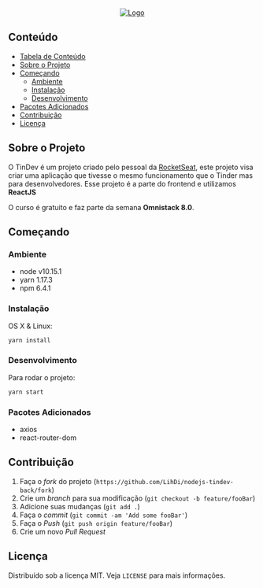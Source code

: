<br />
<p align="center">
  <a href="https://pt-br.reactjs.org/">
    <img src="https://cdn.iconscout.com/icon/free/png-256/react-3-1175109.png" alt="Logo">
  </a>
</p>

## Conteúdo

- [Tabela de Conteúdo](#conte%C3%BAdo)
- [Sobre o Projeto](#sobre-o-projeto)
- [Começando](#come%C3%A7ando)
  - [Ambiente](#ambiente)
  - [Instalação](#instala%C3%A7%C3%A3o)
  - [Desenvolvimento](#desenvolvimento)
- [Pacotes Adicionados](#pacotes-adicionados)
- [Contribuição](#contribui%C3%A7%C3%A3o)
- [Licença](#licen%C3%A7a)


## Sobre o Projeto

O TinDev é um projeto criado pelo pessoal da [RocketSeat](https://rocketseat.com.br/), este projeto visa criar uma aplicação que tivesse o mesmo funcionamento que o Tinder mas para desenvolvedores. 
Esse projeto é a parte do frontend e utilizamos **ReactJS**

O curso é gratuito e faz parte da semana **Omnistack 8.0**. 

## Começando

### Ambiente

- node v10.15.1
- yarn 1.17.3
- npm 6.4.1

### Instalação

OS X & Linux:

```sh
yarn install
```

### Desenvolvimento

Para rodar o projeto:

```sh
yarn start
```

### Pacotes Adicionados

- axios
- react-router-dom

## Contribuição

1. Faça o _fork_ do projeto (`https://github.com/LihDi/nodejs-tindev-back/fork`)
2. Crie um _branch_ para sua modificação (`git checkout -b feature/fooBar`)
3. Adicione suas mudanças (`git add .`)
4. Faça o _commit_ (`git commit -am 'Add some fooBar'`)
5. Faça o _Push_ (`git push origin feature/fooBar`)
6. Crie um novo _Pull Request_

## Licença

Distribuído sob a licença MIT. Veja `LICENSE` para mais informações.